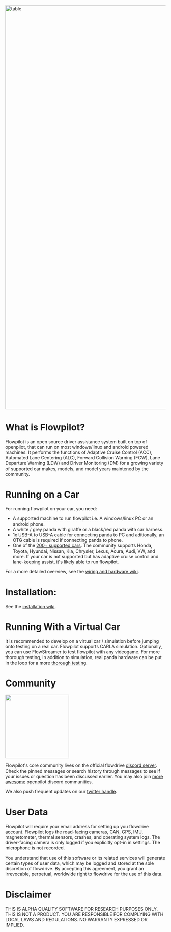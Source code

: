 <img src="https://i.ibb.co/LZtKvfB/Screenshot-from-2022-09-15-22-15-14.png" alt="table" width="1270" />

# What is Flowpilot?

Flowpilot is an open source driver assistance system built on top of openpilot, that can run on most windows/linux and android powered machines. It performs the functions of Adaptive Cruise Control (ACC), Automated Lane Centering (ALC), Forward Collision Warning (FCW), Lane Departure Warning (LDW) and Driver Monitoring (DM) for a growing variety of supported car makes, models, and model years maintened by the community.

# Running on a Car

For running flowpilot on your car, you need: 

 - A supported machine to run flowpilot i.e. A windows/linux PC or an android phone.
 - A white / grey panda with giraffe or a black/red panda with car harness. 
 - 1x USB-A to USB-A cable for connecting panda to PC and aditionally, an OTG cable is required if connecting panda to phone.
 - One of the [200+ supported cars](https://github.com/commaai/openpilot/blob/master/docs/CARS.md). The community supports Honda, Toyota, Hyundai, Nissan, Kia, Chrysler, Lexus, Acura, Audi, VW, and more. If your car is not supported but has adaptive cruise control and lane-keeping assist, it's likely able to run flowpilot.
 
 For a more detailed overview, see the [wiring and hardware wiki](https://github.com/flowdriveai/flowpilot/wiki/Connecting-to-Car).
 
# Installation:
See the [installation wiki](https://github.com/flowdriveai/flowpilot/wiki/Installation).

# Running With a Virtual Car

It is recommended to develop on a virtual car / simulation before jumping onto testing on a real car. Flowpilot supports CARLA simulation. Optionally, you can use FlowStreamer to test flowpilot with any videogame. For more thorough testing, in addition to simulation, real panda hardware can be put in the loop for a more [thorough testing](https://twitter.com/flowdrive_ai/status/1566680576962478086).

# Community

[<img src="https://assets-global.website-files.com/6257adef93867e50d84d30e2/636e0b5061df29d55a92d945_full_logo_blurple_RGB.svg" width="200">](https://discord.com/invite/APJaQR9nhz)

Flowpilot's core community lives on the official flowdrive [discord server](https://discord.com/invite/APJaQR9nhz). Check the pinned messages or search history through messages to see if your issues or question has been discussed earlier. You may also join [more awesome](https://linktr.ee/flowdrive) openpilot discord communities. 

We also push frequent updates on our [twitter handle](https://twitter.com/flowdrive_ai).

# User Data 

Flowpilot will require your email address for setting up you flowdrive account. Flowpilot logs the road-facing cameras, CAN, GPS, IMU, magnetometer, thermal sensors, crashes, and operating system logs. The driver-facing camera is only logged if you explicitly opt-in in settings. The microphone is not recorded.

You understand that use of this software or its related services will generate certain types of user data, which may be logged and stored at the sole discretion of flowdrive. By accepting this agreement, you grant an irrevocable, perpetual, worldwide right to flowdrive for the use of this data.

# Disclaimer 

THIS IS ALPHA QUALITY SOFTWARE FOR RESEARCH PURPOSES ONLY. THIS IS NOT A PRODUCT. YOU ARE RESPONSIBLE FOR COMPLYING WITH LOCAL LAWS AND REGULATIONS. NO WARRANTY EXPRESSED OR IMPLIED.
